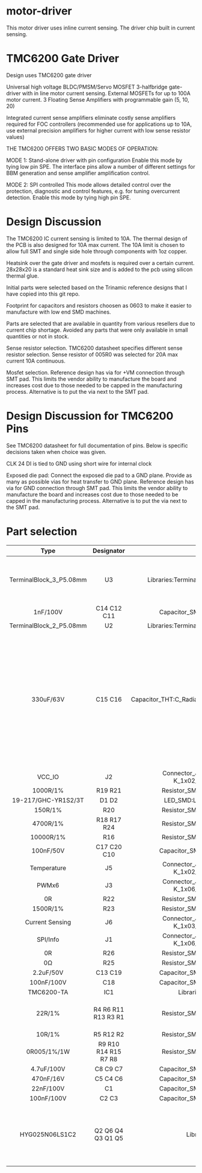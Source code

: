 # motor-driver

This motor driver uses inline current sensing.  The driver chip built in current sensing.


# TMC6200 Gate Driver

Design uses TMC6200 gate driver 

Universal high voltage BLDC/PMSM/Servo MOSFET 3-halfbridge gate-driver with in line motor current sensing. External MOSFETs for up to 100A motor current. 3 Floating Sense Amplifiers with programmable gain (5, 10, 20)

Integrated current sense amplifiers eliminate costly sense amplifiers required for FOC controllers (recommended use for applications up to 10A, use external precision amplifiers for higher current with low sense resistor values)

THE TMC6200 OFFERS TWO BASIC MODES OF OPERATION: 

MODE 1: Stand-alone driver with pin configuration 
Enable this mode by tying low pin SPE. The interface pins allow a number of different settings for
BBM generation and sense amplifier amplification control. 

MODE 2: SPI controlled 
This mode allows detailed control over the protection, diagnostic and control features, e.g. for tuning
overcurrent detection. Enable this mode by tying high pin SPE.

# Design Discussion

The TMC6200 IC current sensing is limited to 10A.  The thermal design of the PCB is also designed for 10A max current.  The 10A limit is chosen to allow full SMT and single side hole through components with 1oz copper.

Heatsink over the gate driver and mosfets is required over a certain current.  28x28x20 is a standard heat sink size and is added to the pcb using silicon thermal glue.

Initial parts were selected based on the Trinamic reference designs that I have copied into this git repo.

Footprint for capacitors and resistors choosen as 0603 to make it easier to manufacture with low end SMD machines.

Parts are selected that are available in quantity from various resellers due to current chip shortage.  Avoided any parts that were only available in small quantities or not in stock.

Sense resistor selection. TMC6200 datasheet specifies different sense resistor selection.  Sense resistor of 005R0 was selected for 20A max current 10A continuous.

Mosfet selection.  Reference design has via for +VM connection through SMT pad.  This limits the vendor ability to manufacture the board and increases cost due to those needed to be capped in the manufacturing process.  Alternative is to put the via next to the SMT pad.

# Design Discussion for TMC6200 Pins 

See TMC6200 datasheet for full documentation of pins.  Below is specific decisions taken when choice was given.

CLK 24 DI is tied to GND using short wire for internal clock

Exposed die pad: Connect the exposed die pad to a GND plane. Provide as many as possible vias for heat transfer to GND plane.  Reference design has via for GND connection through SMT pad.  This limits the vendor ability to manufacture the board and increases cost due to those needed to be capped in the manufacturing process.  Alternative is to put the via next to the SMT pad.

# Part selection

| Type| Designator| Footprint| Discussion | 
| :---:  | :-:       | :-:      |  :-: |
| TerminalBlock_3_P5.08mm| U3| Libraries:TerminalBlock_bornier-3_P5.08mm| Should support 18A to 20A max current though design current is 10A | 
| 1nF/100V| C14 C12 C11| Capacitor_SMD:C_0603_1608Metric|  |
| TerminalBlock_2_P5.08mm| U2| Libraries:TerminalBlock_bornier-2_P5.08mm| |
| 330uF/63V| C15 C16| Capacitor_THT:C_Radial_D10.0mm_H20.0mm_P5.00mm| TMC6200 datasheet recommends 100uF of electroltyic capacitor for each amp of current expected.  Total 660 uF for 10 Amps included. 10000 hour life, low impedance, low ESR, high ripple current rating  |
| VCC_IO| J2| Connector_JST:JST_PH_B2B-PH-K_1x02_P2.00mm_Vertical| |
| 1000R/1%| R19 R21| Resistor_SMD:R_0603_1608Metric| |
| 19-217/GHC-YR1S2/3T| D1 D2| LED_SMD:LED_0603_1608Metric| |
| 150R/1%| R20| Resistor_SMD:R_0603_1608Metric| |
| 4700R/1%| R18 R17 R24| Resistor_SMD:R_0603_1608Metric| |
| 10000R/1%| R16| Resistor_SMD:R_0603_1608Metric| |
| 100nF/50V| C17 C20 C10| Capacitor_SMD:C_0603_1608Metric| |
| Temperature| J5| Connector_JST:JST_PH_B2B-PH-K_1x02_P2.00mm_Vertical| |
| PWMx6| J3| Connector_JST:JST_PH_B6B-PH-K_1x06_P2.00mm_Vertical| |
| 0R| R22| Resistor_SMD:R_0603_1608Metric| |
| 1500R/1%| R23| Resistor_SMD:R_0603_1608Metric| |
| Current Sensing| J6| Connector_JST:JST_PH_B3B-PH-K_1x03_P2.00mm_Vertical| |
| SPI/Info| J1| Connector_JST:JST_PH_B6B-PH-K_1x06_P2.00mm_Vertical| |
| 0R| R26| Resistor_SMD:R_0603_1608Metric| |
| 0Ω| R25| Resistor_SMD:R_0603_1608Metric| |
| 2.2uF/50V| C13 C19| Capacitor_SMD:C_0805_2012Metric| |
| 100nF/100V| C18| Capacitor_SMD:C_0805_2012Metric| |
| TMC6200-TA| IC1| Libraries:TMC6200-TA| |
| 22R/1%| R4 R6 R11 R13 R3 R1| Resistor_SMD:R_0603_1608Metric| The datasheet recommends a value between kkkkkkkkkkkkk |
| 10R/1%| R5 R12 R2| Resistor_SMD:R_0603_1608Metric| |
| 0R005/1%/1W| R9 R10 R14 R15 R7 R8| Resistor_SMD:R_1206_3216Metric| |
| 4.7uF/100V| C8 C9 C7| Capacitor_SMD:C_1210_3225Metric| |
| 470nF/16V| C5 C4 C6| Capacitor_SMD:C_0603_1608Metric| |
| 22nF/100V| C1| Capacitor_SMD:C_0603_1608Metric| |
| 100nF/100V| C2 C3| Capacitor_SMD:C_0603_1608Metric| |
| HYG025N06LS1C2| Q2 Q6 Q4 Q3 Q1 Q5| Libraries:PDFN-8| 60V minimum, 2.5ohm max Rds(on) and fast switching for lower heat dissipation, Max current > 30A|

